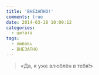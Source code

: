 ```yaml
---
title: 'ВНЕЗАПНО!'
comments: true
date: 2014-03-18 10:09:12
categories:
  - цитата
tags:
  - любовь
  - ВНЕЗАПНО
---
```


> «Да, я уже влюблён в тебя!»
